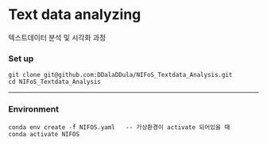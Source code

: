 # Text data analyzing
텍스트데이터 분석 및 시각화 과정
### Set up

    git clone git@github.com:DDalaDDula/NIFoS_Textdata_Analysis.git
    cd NIFoS_Textdata_Analysis

---
### Environment

    conda env create -f NIFOS.yaml   -- 가상환경이 activate 되어있을 때
    conda activate NIFOS

